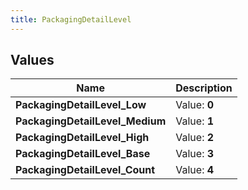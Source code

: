 ```yaml
---
title: PackagingDetailLevel
---
```


## Values
| Name | Description |
| ---- | ----------- |
| **PackagingDetailLevel_Low** | Value: **0** |
| **PackagingDetailLevel_Medium** | Value: **1** |
| **PackagingDetailLevel_High** | Value: **2** |
| **PackagingDetailLevel_Base** | Value: **3** |
| **PackagingDetailLevel_Count** | Value: **4** |

